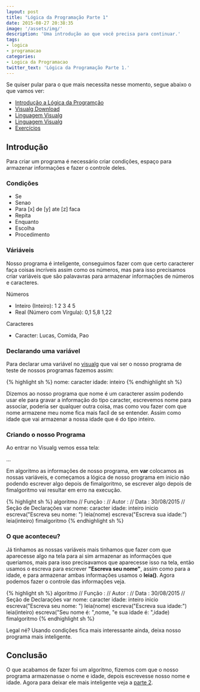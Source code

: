 ```yaml
---
layout: post
title: "Lógica da Programação Parte 1"
date: 2015-08-27 20:38:35
image: '/assets/img/'
description: 'Uma introdução ao que você precisa para continuar.'
tags:
- logica
- programacao
categories:
- Logica da Programacao
twitter_text: 'Lógica da Programação Parte 1.'
---
```

Se quiser pular para o que mais necessita nesse momento, segue abaixo o que vamos ver:

- [Introdução a Lógica da Programção](https://github.com/aboutlucas/Arquivos-do-Blog/blob/master/series/logica/Apostila-de-Logica-de-Programacao.pdf/)
- [Visualg Download](https://github.com/aboutlucas/Arquivos-do-Blog/blob/master/series/logica/visualg.zip/)
- [Linguagem Visualg](https://github.com/aboutlucas/Arquivos-do-Blog/blob/master/series/logica/UDESC_Apostila_sobre_Visualg_2011.pdf/)
- [Linguagem Visualg](http://www.cefetsp.br/edu/adolfo/disciplinas/lpro/materiais/Linguagem_Visualg2.0.pdf/)
- [Exercícios](http://partilho.com.br/visualg/exercicios-visualg/visualg-lista-de-exercicios/)



## Introdução

Para criar um programa é necessário criar condições, espaço para armazenar informações e fazer o controle deles.

### Condições

 - Se
 - Senao
 - Para [x] de [y] ate [z] faca
 - Repita
 - Enquanto
 - Escolha
 - Procedimento
 
### Váriáveis

Nosso programa é inteligente, conseguimos fazer com que certo caracterer faça coisas incríveis assim como os números,
mas para isso precisamos criar variáveis que são palavavras para armazenar informações de números e caracteres.

Números

- Inteiro (Inteiro): 1 2 3 4 5
- Real (Número com Virgula): 0,1 5,8 1,22

Caracteres

- Caracter: Lucas, Comida, Pao

### Declarando uma variável
Para declarar uma variável no [visualg](https://pt.wikipedia.org/wiki/Visualg) que vai ser o nosso programa de teste de nossos programas fazemos assim:

{% highlight sh %}
nome: caracter
idade: inteiro
{% endhighlight sh %}

Dizemos ao nosso programa que nome é um caracterer assim podendo usar ele para gravar a informação do tipo caracter,
escrevemos nome para associar, poderia ser qualquer outra coisa, mas como vou fazer com que nome armazene meu nome fica mais
facíl de se entender. Assim como idade que vai armazenar a nossa idade que é do tipo inteiro.

### Criando o nosso Programa

Ao entrar no Visualg vemos essa tela:

...

Em algoritmo as informações de nosso programa, em **var** colocamos as nossas variáveis, e começamos a lógica de nosso programa em inicio não podendo escrever algo depois de fimalgoritmo, se escrever algo depois de fimalgoritmo vai resultar em erro na execução.


{% highlight sh %}
algoritmo
// Função :
// Autor :
// Data : 30/08/2015
// Seção de Declarações
var
   nome: caracter
   idade: inteiro
inicio
   escreva("Escreva seu nome: ")
   leia(nome)
   escreva("Escreva sua idade:")
   leia(inteiro)
fimalgoritmo
{% endhighlight sh %}

### O que aconteceu?

Já tinhamos as nossas variáveis mais tinhamos que fazer com que aparecesse algo na tela para ai sim armazenar as informações que queriamos, mais para isso precisavamos que aparecesse isso na tela, então usamos o escreva para escrever **"Escreva seu nome"**, assim como para a idade, e para armazenar ambas informações usamos o **leia()**.
Agora podemos fazer o controle das informações veja.

{% highlight sh %}
algoritmo
// Função :
// Autor :
// Data : 30/08/2015
// Seção de Declarações
var
   nome: caracter
   idade: inteiro
inicio
   escreva("Escreva seu nome: ")
   leia(nome)
   escreva("Escreva sua idade:")
   leia(inteiro)
   escreva("Seu nome é: ",nome, "e sua idade é: ",idade)
fimalgoritmo
{% endhighlight sh %}

Legal né?
Usando condições fica mais interessante ainda, deixa nosso programa mais inteligente.


## Conclusão

O que acabamos de fazer foi um algoritmo, fizemos com que o nosso programa armazenasse o nome  e idade, depois escrevesse nosso nome e idade.
Agora para deixar ele mais inteligente veja  a [parte 2](/).

